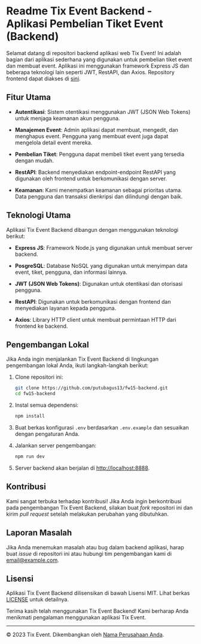 # Readme Tix Event Backend - Aplikasi Pembelian Tiket Event (Backend)

Selamat datang di repositori backend aplikasi web Tix Event! Ini adalah bagian dari aplikasi sederhana yang digunakan untuk pembelian tiket event dan membuat event. Aplikasi ini menggunakan framework Express JS dan beberapa teknologi lain seperti JWT, RestAPI, dan Axios. Repository frontend dapat diakses di [sini](https://github.com/putubagus13/fw15-frontend).

## Fitur Utama

- **Autentikasi**: Sistem otentikasi menggunakan JWT (JSON Web Tokens) untuk menjaga keamanan akun pengguna.

- **Manajemen Event**: Admin aplikasi dapat membuat, mengedit, dan menghapus event. Pengguna yang membuat event juga dapat mengelola detail event mereka.

- **Pembelian Tiket**: Pengguna dapat membeli tiket event yang tersedia dengan mudah.

- **RestAPI**: Backend menyediakan endpoint-endpoint RestAPI yang digunakan oleh frontend untuk berkomunikasi dengan server.

- **Keamanan**: Kami menempatkan keamanan sebagai prioritas utama. Data pengguna dan transaksi dienkripsi dan dilindungi dengan baik.

## Teknologi Utama

Aplikasi Tix Event Backend dibangun dengan menggunakan teknologi berikut:

- **Express JS**: Framework Node.js yang digunakan untuk membuat server backend.

- **PosgreSQL**: Database NoSQL yang digunakan untuk menyimpan data event, tiket, pengguna, dan informasi lainnya.

- **JWT (JSON Web Tokens)**: Digunakan untuk otentikasi dan otorisasi pengguna.

- **RestAPI**: Digunakan untuk berkomunikasi dengan frontend dan menyediakan layanan kepada pengguna.

- **Axios**: Library HTTP client untuk membuat permintaan HTTP dari frontend ke backend.

## Pengembangan Lokal

Jika Anda ingin menjalankan Tix Event Backend di lingkungan pengembangan lokal Anda, ikuti langkah-langkah berikut:

1. Clone repositori ini:

   ```bash
   git clone https://github.com/putubagus13/fw15-backend.git
   cd fw15-backend
   ```

2. Instal semua dependensi:

   ```bash
   npm install
   ```

3. Buat berkas konfigurasi `.env` berdasarkan `.env.example` dan sesuaikan dengan pengaturan Anda.

4. Jalankan server pengembangan:

   ```bash
   npm run dev
   ```

5. Server backend akan berjalan di [http://localhost:8888](http://localhost:8888).

## Kontribusi

Kami sangat terbuka terhadap kontribusi! Jika Anda ingin berkontribusi pada pengembangan Tix Event Backend, silakan buat _fork_ repositori ini dan kirim _pull request_ setelah melakukan perubahan yang dibutuhkan.

## Laporan Masalah

Jika Anda menemukan masalah atau bug dalam backend aplikasi, harap buat _issue_ di repositori ini atau hubungi tim pengembangan kami di [email@example.com](mailto:email@example.com).

## Lisensi

Aplikasi Tix Event Backend dilisensikan di bawah Lisensi MIT. Lihat berkas [LICENSE](LICENSE) untuk detailnya.

Terima kasih telah menggunakan Tix Event Backend! Kami berharap Anda menikmati pengalaman menggunakan aplikasi Tix Event.

---
© 2023 Tix Event. Dikembangkan oleh [Nama Perusahaan Anda](https://www.example.com).
